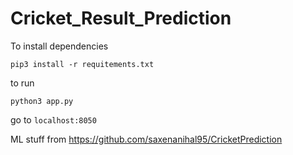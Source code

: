 # Cricket_Result_Prediction

To install dependencies 

    pip3 install -r requitements.txt
    
 to run 
  

    python3 app.py

go to  `localhost:8050` 

ML stuff from https://github.com/saxenanihal95/CricketPrediction
